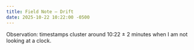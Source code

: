 ```yaml
---
title: Field Note — Drift
date: 2025-10-22 10:22:00 -0500
---
```


Observation: timestamps cluster around 10:22 ± 2 minutes when I am not looking at a clock.